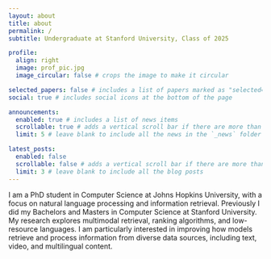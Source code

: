 ```yaml
---
layout: about
title: about
permalink: /
subtitle: Undergraduate at Stanford University, Class of 2025

profile:
  align: right
  image: prof_pic.jpg
  image_circular: false # crops the image to make it circular

selected_papers: false # includes a list of papers marked as "selected={true}"
social: true # includes social icons at the bottom of the page

announcements:
  enabled: true # includes a list of news items
  scrollable: true # adds a vertical scroll bar if there are more than 3 news items
  limit: 5 # leave blank to include all the news in the `_news` folder

latest_posts:
  enabled: false
  scrollable: false # adds a vertical scroll bar if there are more than 3 new posts items
  limit: 3 # leave blank to include all the blog posts
---
```


I am a PhD student in Computer Science at Johns Hopkins University, with a focus on natural language processing and information retrieval. Previously I did my Bachelors and Masters in Computer Science at Stanford University. My research explores multimodal retrieval, ranking algorithms, and low-resource languages. I am particularly interested in improving how models retrieve and process information from diverse data sources, including text, video, and multilingual content.
